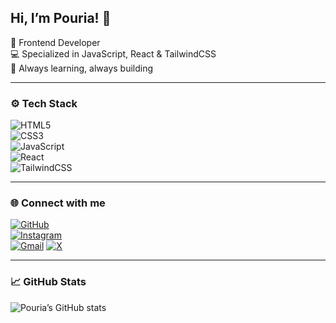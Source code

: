 ## Hi, I’m Pouria! 👋

🎯 Frontend Developer  
💻 Specialized in JavaScript, React & TailwindCSS  
🚀 Always learning, always building

---

### ⚙️ Tech Stack

![HTML5](https://img.shields.io/badge/HTML5-E34F26?logo=html5&logoColor=white&style=for-the-badge)  
![CSS3](https://img.shields.io/badge/CSS3-1572B6?logo=css3&logoColor=white&style=for-the-badge)  
![JavaScript](https://img.shields.io/badge/JavaScript-F7DF1E?logo=javascript&logoColor=black&style=for-the-badge)  
![React](https://img.shields.io/badge/React-20232A?logo=react&logoColor=61DAFB&style=for-the-badge)  
![TailwindCSS](https://img.shields.io/badge/TailwindCSS-06B6D4?logo=tailwindcss&logoColor=white&style=for-the-badge)

---

### 🌐 Connect with me

[![GitHub](https://img.shields.io/badge/GitHub-%2312100E.svg?style=for-the-badge&logo=github&logoColor=white)](https://github.com/porya13)  
[![Instagram](https://img.shields.io/badge/Instagram-%23E4405F.svg?style=for-the-badge&logo=instagram&logoColor=white)](https://instagram.com/porya__13)  
[![Gmail](https://img.shields.io/badge/Gmail-%23D14836.svg?style=for-the-badge&logo=gmail&logoColor=white)](mailto:poryaghafary0@gmail.com)
[![X](https://img.shields.io/badge/X-%23000000.svg?style=for-the-badge&logo=X&logoColor=white)](https://twitter.com/poryaghafary0)


---

### 📈 GitHub Stats

![Pouria’s GitHub stats](https://github-readme-stats.vercel.app/api?username=porya13&show_icons=true&theme=tokyonight)
